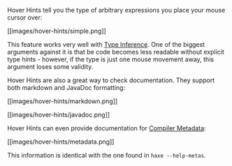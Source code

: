 Hover Hints tell you the type of arbitrary expressions you place your mouse cursor over:

[[images/hover-hints/simple.png]]

This feature works very well with [Type Inference](https://haxe.org/manual/type-system-type-inference.html). One of the biggest arguments against it is that be code becomes less readable without explicit type hints - however, if the type is just one mouse movement away, this argument loses some validity.

Hover Hints are also a great way to check documentation. They support both markdown and JavaDoc formatting:

[[images/hover-hints/markdown.png]]

[[images/hover-hints/javadoc.png]]

Hover Hints can even provide documentation for [Compiler Metadata](https://haxe.org/manual/cr-metadata.html):

[[images/hover-hints/metadata.png]]

This information is identical with the one found in `haxe --help-metas`.
